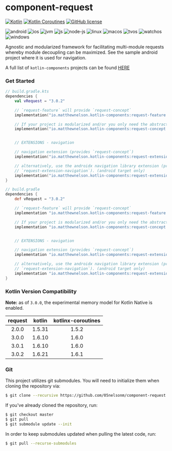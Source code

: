 # component-request
[![Kotlin](https://img.shields.io/badge/kotlin-1.6.21-blue.svg?logo=kotlin)](http://kotlinlang.org)
[![Kotlin Coroutines](https://img.shields.io/badge/coroutines-1.6.1-blue.svg?logo=kotlin)](https://github.com/Kotlin/kotlinx.coroutines)
[![GitHub license](https://img.shields.io/badge/license-Apache%20License%202.0-blue.svg?style=flat)](https://www.apache.org/licenses/LICENSE-2.0)  

![android](https://camo.githubusercontent.com/b1d9ad56ab51c4ad1417e9a5ad2a8fe63bcc4755e584ec7defef83755c23f923/687474703a2f2f696d672e736869656c64732e696f2f62616467652f706c6174666f726d2d616e64726f69642d3645444238442e7376673f7374796c653d666c6174)
![ios](https://camo.githubusercontent.com/1fec6f0d044c5e1d73656bfceed9a78fd4121b17e82a2705d2a47f6fd1f0e3e5/687474703a2f2f696d672e736869656c64732e696f2f62616467652f706c6174666f726d2d696f732d4344434443442e7376673f7374796c653d666c6174)
![jvm](https://camo.githubusercontent.com/700f5dcd442fd835875568c038ae5cd53518c80ae5a0cf12c7c5cf4743b5225b/687474703a2f2f696d672e736869656c64732e696f2f62616467652f706c6174666f726d2d6a766d2d4442343133442e7376673f7374796c653d666c6174)
![js](https://camo.githubusercontent.com/3e0a143e39915184b54b60a2ecedec75e801f396d34b5b366c94ec3604f7e6bd/687474703a2f2f696d672e736869656c64732e696f2f62616467652f706c6174666f726d2d6a732d4638444235442e7376673f7374796c653d666c6174)
![node-js](https://camo.githubusercontent.com/d08fda729ceebcae0f23c83499ca8f06105350f037661ac9a4cc7f58edfdbca9/68747470733a2f2f696d672e736869656c64732e696f2f62616467652f706c6174666f726d2d6e6f64656a732d3638613036332e7376673f7374796c653d666c6174)
![linux](https://camo.githubusercontent.com/a2c518ecf30b2c88dd6af8bbc5281b6014686b916368e6197ef2a5e1dda7adb4/687474703a2f2f696d672e736869656c64732e696f2f62616467652f706c6174666f726d2d6c696e75782d3244334636432e7376673f7374796c653d666c6174)
![macos](https://camo.githubusercontent.com/1b8313498db244646b38a4480186ae2b25464e5e8d71a1920c52b2be5212b909/687474703a2f2f696d672e736869656c64732e696f2f62616467652f706c6174666f726d2d6d61636f732d3131313131312e7376673f7374796c653d666c6174)
![tvos](https://camo.githubusercontent.com/4ac08d7fb1bcb8ef26388cd2bf53b49626e1ab7cbda581162a946dd43e6a2726/687474703a2f2f696d672e736869656c64732e696f2f62616467652f706c6174666f726d2d74766f732d3830383038302e7376673f7374796c653d666c6174)
![watchos](https://camo.githubusercontent.com/135dbadae40f9cabe7a3a040f9380fb485cff36c90909f3c1ae36b81c304426b/687474703a2f2f696d672e736869656c64732e696f2f62616467652f706c6174666f726d2d77617463686f732d4330433043302e7376673f7374796c653d666c6174)
![windows](https://camo.githubusercontent.com/01bd13daf3ea3068952f50840e3f36a305803cc248af08f084cb9e37df78123d/687474703a2f2f696d672e736869656c64732e696f2f62616467652f706c6174666f726d2d77696e646f77732d3444373643442e7376673f7374796c653d666c6174)  


Agnostic and modularized framework for facilitating multi-module requests
whereby module decoupling can be maximized. See the sample android project
where it is used for navigation.

A full list of `kotlin-components` projects can be found [HERE](https://kotlin-components.matthewnelson.io)

### Get Started

```kotlin
// build.gradle.kts
dependencies {
    val vRequest = "3.0.2"

    // `request-feature` will provide `request-concept`
    implementation("io.matthewnelson.kotlin-components:request-feature:$vRequest")

    // If your project is modularized and/or you only need the abstractions
    implementation("io.matthewnelson.kotlin-components:request-concept:$vRequest")


    // EXTENSIONS - navigation

    // navigation extension (provides `request-concept`)
    implementation("io.matthewnelson.kotlin-components:request-extension-navigation:$vRequest")

    // alternatively, use the androidx navigation library extension (provides
    // `request-extension-navigation`). (android target only)
    implementation("io.matthewnelson.kotlin-components:request-extension-navigation-androidx:$vRequest")
}
```

```groovy
// build.gradle
dependencies {
    def vRequest = "3.0.2"

    // `request-feature` will provide `request-concept`
    implementation "io.matthewnelson.kotlin-components:request-feature:$vRequest"

    // If your project is modularized and/or you only need the abstractions
    implementation "io.matthewnelson.kotlin-components:request-concept:$vRequest"


    // EXTENSIONS - navigation

    // navigation extension (provides `request-concept`)
    implementation "io.matthewnelson.kotlin-components:request-extension-navigation:$vRequest"

    // alternatively, use the androidx navigation library extension (provides
    // `request-extension-navigation`). (android target only)
    implementation "io.matthewnelson.kotlin-components:request-extension-navigation-androidx:$vRequest"
}
```

### Kotlin Version Compatibility

**Note:** as of `3.0.0`, the experimental memory model for Kotlin Native is enabled.

|    request    |     kotlin     | kotlinx-coroutines |
| :-----------: | :------------: | :----------------: |
|     2.0.0     |     1.5.31     |       1.5.2        |
|     3.0.0     |     1.6.10     |       1.6.0        |
|     3.0.1     |     1.6.10     |       1.6.0        |
|     3.0.2     |     1.6.21     |       1.6.1        |

### Git

This project utilizes git submodules. You will need to initialize them when 
cloning the repository via:

```bash
$ git clone --recursive https://github.com/05nelsonm/component-request.git
```

If you've already cloned the repository, run:
```bash
$ git checkout master
$ git pull
$ git submodule update --init
```

In order to keep submodules updated when pulling the latest code, run:
```bash
$ git pull --recurse-submodules
```
